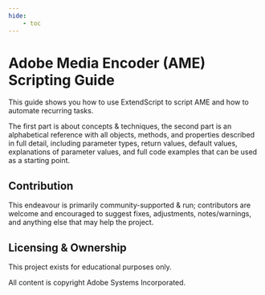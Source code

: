 ```yaml
---
hide:
    - toc
---
```


# Adobe Media Encoder (AME) Scripting Guide

This guide shows you how to use ExtendScript to script AME and how to automate recurring tasks.

The first part is about concepts & techniques, the second part is an alphabetical reference with all objects, methods, and properties described in full detail, including parameter types, return values, default values, explanations of parameter values, and full code examples that can be used as a starting point.


## Contribution

This endeavour is primarily community-supported & run; contributors are welcome and encouraged to suggest fixes, adjustments, notes/warnings, and anything else that may help the project.

## Licensing & Ownership

This project exists for educational purposes only.

All content is copyright Adobe Systems Incorporated.
